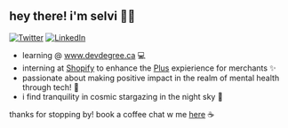 ## hey there!  i'm selvi 👩‍💻

[![Twitter](https://img.shields.io/static/v1?label=%20&message=%40selviaroraa&color=blue&style=flat-square&logo=twitter)](https://twitter.com/selviaroraa) [![LinkedIn](https://img.shields.io/badge/-Selvi%20Arora-0077B5?style=flat-square&logo=linkedin)](https://www.linkedin.com/in/your-linkedin-profile)
- learning @ www.devdegree.ca 💻
- interning at [Shopify](https://www.shopify.com/) to enhance the [Plus](www.shopifyplus.com) expierience for merchants ✨
- passionate about making positive impact in the realm of mental health through tech! 🧠
- i find tranquility in cosmic stargazing in the night sky 🌃

thanks for stopping by! book a coffee chat w me [here](https://calendly.com/selvi-arora/30min?back=1&month=2023-06) ☕
